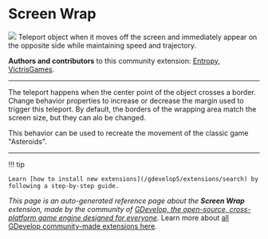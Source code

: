 # Screen Wrap

<img src="https://resources.gdevelop-app.com/assets/Icons/monitor-screenshot.svg" class="extension-icon"></img>
Teleport object when it moves off the screen and immediately appear on the opposite side while maintaining speed and trajectory.

**Authors and contributors** to this community extension: [Entropy](https://gd.games/Entropy), [VictrisGames](https://gd.games/VictrisGames).

---

The teleport happens when the center point of the object crosses a border. 
Change behavior properties to increase or decrease the margin used to trigger this teleport.
By default, the borders of the wrapping area match the screen size, but they can alo be changed.

This behavior can be used to recreate the movement of the classic game "Asteroids".

---

!!! tip

    Learn [how to install new extensions](/gdevelop5/extensions/search) by following a step-by-step guide.

*This page is an auto-generated reference page about the **Screen Wrap** extension, made by the community of [GDevelop, the open-source, cross-platform game engine designed for everyone](https://gdevelop.io/).* Learn more about [all GDevelop community-made extensions here](/gdevelop5/extensions).